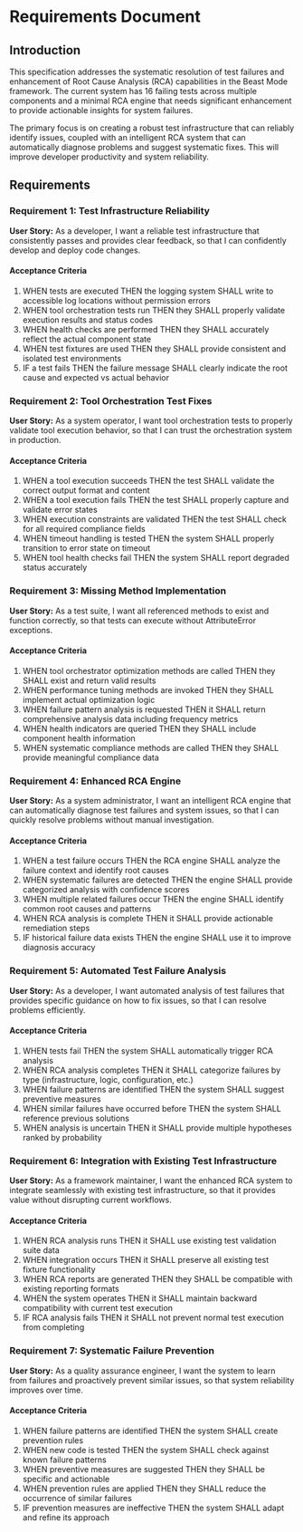 # Requirements Document

## Introduction

This specification addresses the systematic resolution of test failures and enhancement of Root Cause Analysis (RCA) capabilities in the Beast Mode framework. The current system has 16 failing tests across multiple components and a minimal RCA engine that needs significant enhancement to provide actionable insights for system failures.

The primary focus is on creating a robust test infrastructure that can reliably identify issues, coupled with an intelligent RCA system that can automatically diagnose problems and suggest systematic fixes. This will improve developer productivity and system reliability.

## Requirements

### Requirement 1: Test Infrastructure Reliability

**User Story:** As a developer, I want a reliable test infrastructure that consistently passes and provides clear feedback, so that I can confidently develop and deploy code changes.

#### Acceptance Criteria

1. WHEN tests are executed THEN the logging system SHALL write to accessible log locations without permission errors
2. WHEN tool orchestration tests run THEN they SHALL properly validate execution results and status codes
3. WHEN health checks are performed THEN they SHALL accurately reflect the actual component state
4. WHEN test fixtures are used THEN they SHALL provide consistent and isolated test environments
5. IF a test fails THEN the failure message SHALL clearly indicate the root cause and expected vs actual behavior

### Requirement 2: Tool Orchestration Test Fixes

**User Story:** As a system operator, I want tool orchestration tests to properly validate tool execution behavior, so that I can trust the orchestration system in production.

#### Acceptance Criteria

1. WHEN a tool execution succeeds THEN the test SHALL validate the correct output format and content
2. WHEN a tool execution fails THEN the test SHALL properly capture and validate error states
3. WHEN execution constraints are validated THEN the test SHALL check for all required compliance fields
4. WHEN timeout handling is tested THEN the system SHALL properly transition to error state on timeout
5. WHEN tool health checks fail THEN the system SHALL report degraded status accurately

### Requirement 3: Missing Method Implementation

**User Story:** As a test suite, I want all referenced methods to exist and function correctly, so that tests can execute without AttributeError exceptions.

#### Acceptance Criteria

1. WHEN tool orchestrator optimization methods are called THEN they SHALL exist and return valid results
2. WHEN performance tuning methods are invoked THEN they SHALL implement actual optimization logic
3. WHEN failure pattern analysis is requested THEN it SHALL return comprehensive analysis data including frequency metrics
4. WHEN health indicators are queried THEN they SHALL include component health information
5. WHEN systematic compliance methods are called THEN they SHALL provide meaningful compliance data

### Requirement 4: Enhanced RCA Engine

**User Story:** As a system administrator, I want an intelligent RCA engine that can automatically diagnose test failures and system issues, so that I can quickly resolve problems without manual investigation.

#### Acceptance Criteria

1. WHEN a test failure occurs THEN the RCA engine SHALL analyze the failure context and identify root causes
2. WHEN systematic failures are detected THEN the engine SHALL provide categorized analysis with confidence scores
3. WHEN multiple related failures occur THEN the engine SHALL identify common root causes and patterns
4. WHEN RCA analysis is complete THEN it SHALL provide actionable remediation steps
5. IF historical failure data exists THEN the engine SHALL use it to improve diagnosis accuracy

### Requirement 5: Automated Test Failure Analysis

**User Story:** As a developer, I want automated analysis of test failures that provides specific guidance on how to fix issues, so that I can resolve problems efficiently.

#### Acceptance Criteria

1. WHEN tests fail THEN the system SHALL automatically trigger RCA analysis
2. WHEN RCA analysis completes THEN it SHALL categorize failures by type (infrastructure, logic, configuration, etc.)
3. WHEN failure patterns are identified THEN the system SHALL suggest preventive measures
4. WHEN similar failures have occurred before THEN the system SHALL reference previous solutions
5. WHEN analysis is uncertain THEN it SHALL provide multiple hypotheses ranked by probability

### Requirement 6: Integration with Existing Test Infrastructure

**User Story:** As a framework maintainer, I want the enhanced RCA system to integrate seamlessly with existing test infrastructure, so that it provides value without disrupting current workflows.

#### Acceptance Criteria

1. WHEN RCA analysis runs THEN it SHALL use existing test validation suite data
2. WHEN integration occurs THEN it SHALL preserve all existing test fixture functionality
3. WHEN RCA reports are generated THEN they SHALL be compatible with existing reporting formats
4. WHEN the system operates THEN it SHALL maintain backward compatibility with current test execution
5. IF RCA analysis fails THEN it SHALL not prevent normal test execution from completing

### Requirement 7: Systematic Failure Prevention

**User Story:** As a quality assurance engineer, I want the system to learn from failures and proactively prevent similar issues, so that system reliability improves over time.

#### Acceptance Criteria

1. WHEN failure patterns are identified THEN the system SHALL create prevention rules
2. WHEN new code is tested THEN the system SHALL check against known failure patterns
3. WHEN preventive measures are suggested THEN they SHALL be specific and actionable
4. WHEN prevention rules are applied THEN they SHALL reduce the occurrence of similar failures
5. IF prevention measures are ineffective THEN the system SHALL adapt and refine its approach